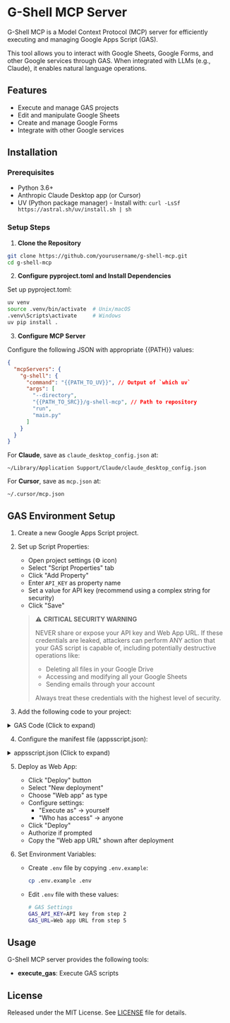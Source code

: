 # G-Shell MCP Server

G-Shell MCP is a Model Context Protocol (MCP) server for efficiently executing and managing Google Apps Script (GAS). 

This tool allows you to interact with Google Sheets, Google Forms, and other Google services through GAS. When integrated with LLMs (e.g., Claude), it enables natural language operations.

## Features

- Execute and manage GAS projects
- Edit and manipulate Google Sheets
- Create and manage Google Forms
- Integrate with other Google services

## Installation

### Prerequisites

- Python 3.6+
- Anthropic Claude Desktop app (or Cursor)
- UV (Python package manager) - Install with: `curl -LsSf https://astral.sh/uv/install.sh | sh`

### Setup Steps

1. **Clone the Repository**

```bash
git clone https://github.com/yourusername/g-shell-mcp.git
cd g-shell-mcp
```

2. **Configure pyproject.toml and Install Dependencies**

Set up pyproject.toml:
```bash
uv venv
source .venv/bin/activate  # Unix/macOS
.venv\Scripts\activate     # Windows
uv pip install .
```

3. **Configure MCP Server**

Configure the following JSON with appropriate {{PATH}} values:

```json
{
  "mcpServers": {
    "g-shell": {
      "command": "{{PATH_TO_UV}}", // Output of `which uv`
      "args": [
        "--directory",
        "{{PATH_TO_SRC}}/g-shell-mcp", // Path to repository
        "run",
        "main.py"
      ]
    }
  }
}
```

For **Claude**, save as `claude_desktop_config.json` at:
```
~/Library/Application Support/Claude/claude_desktop_config.json
```

For **Cursor**, save as `mcp.json` at:
```
~/.cursor/mcp.json
```

## GAS Environment Setup

1. Create a new Google Apps Script project.

2. Set up Script Properties:
   - Open project settings (⚙️ icon)
   - Select "Script Properties" tab
   - Click "Add Property"
   - Enter `API_KEY` as property name
   - Set a value for API key (recommend using a complex string for security)
   - Click "Save"

   > ⚠️ **CRITICAL SECURITY WARNING**
   >
   > NEVER share or expose your API key and Web App URL.
   > If these credentials are leaked, attackers can perform ANY action that your GAS script is capable of,
   > including potentially destructive operations like:
   > - Deleting all files in your Google Drive
   > - Accessing and modifying all your Google Sheets
   > - Sending emails through your account
   > 
   > Always treat these credentials with the highest level of security.

3. Add the following code to your project:

<details>
<summary>GAS Code (Click to expand)</summary>

```javascript
function doPost(e) {
  // Get API key from script properties
  const scriptProperties = PropertiesService.getScriptProperties();
  const API_KEY = scriptProperties.getProperty('API_KEY');
  
  const spreadsheet = SpreadsheetApp.getActiveSpreadsheet();

  // Parse POST data as JSON
  const contents = JSON.parse(e.postData.contents);
  const apiKey = contents.apiKey;
  const data = contents.data;
  const code = data.code;
  const functionName = data.functionName;
  const args = data.args;
  const properties = data.properties || {};

  // Verify API key
  if (apiKey !== API_KEY) {
    return errorResponse('Invalid API Key');
  }

  if (!code) {
    return errorResponse('No code provided');
  }
  if (!functionName) {
    return errorResponse('No functionName provided');
  }
  if (!args) {
    return errorResponse('No args provided');
  }

  let status = 'success';
  let result;
  const logs = [];

  // Define custom version of console.log
  const customConsole = {
    log: function(message) {
      logs.push(String(message));
    }
  };

  // Define custom version of Logger.log
  const customLogger = {
    log: function(message) {
      logs.push(String(message));
    }
  };

  // Create custom PropertiesService object
  const customPropertiesService = {
    scriptProperties: {
      properties: properties, // Use properties received from request
      getProperty: function(key) {
        return this.properties[key] || null;  // Return null if key doesn't exist
      }
    },
    getScriptProperties: function() {
      return this.scriptProperties;
    }
  };

  try {
    // Create new function using Function constructor
    const func = new Function('console', 'Logger', 'PropertiesService', 'args', code + `
      ; return typeof ${functionName} === "function" ? ${functionName}(...args) : "Function ${functionName} is not defined";`);
    // Execute function and get result
    result = func(customConsole, customLogger, customPropertiesService, args);
  } catch (error) {
    status = 'error';
    result = 'Error: ' + error.toString();
    logs.push(result);
  }

  // Record execution results and logs to spreadsheet
  let logSheet = spreadsheet.getSheetByName('Logs');

  if (!logSheet) {
    // Create Logs sheet if it doesn't exist
    logSheet = spreadsheet.insertSheet('Logs');
    logSheet.appendRow(['Timestamp', 'Request Code', 'Function Name', 'Arguments', 'Execution Logs', 'Execution Result']);
  }

  // Get timestamp
  const timestamp = new Date();

  // Add execution logs and results as a row
  logSheet.appendRow([timestamp, code, functionName, JSON.stringify(args, null, 2), logs.join('\n'), result]);

  // Include execution results and logs in response
  const response = {
    status: status,
    result: result,
    logs: logs
  };
  return ContentService.createTextOutput(JSON.stringify(response))
                       .setMimeType(ContentService.MimeType.JSON);
}

function errorResponse(message) {
  return ContentService.createTextOutput(JSON.stringify({
    status: 'error',
    message: 'Eval GAS: ' + message
  })).setMimeType(ContentService.MimeType.JSON);
}
```

</details>

4. Configure the manifest file (appsscript.json):

<details>
<summary>appsscript.json (Click to expand)</summary>

```json
{
  "timeZone": "Asia/Tokyo",
  "dependencies": {
    "enabledAdvancedServices": [
      {
        "userSymbol": "AdSense",
        "version": "v2",
        "serviceId": "adsense"
      },
      {
        "userSymbol": "BigQuery",
        "version": "v2",
        "serviceId": "bigquery"
      },
      {
        "userSymbol": "Drive",
        "version": "v2",
        "serviceId": "drive"
      },
      {
        "userSymbol": "DriveActivity",
        "version": "v2",
        "serviceId": "driveactivity"
      },
      {
        "userSymbol": "Gmail",
        "version": "v1",
        "serviceId": "gmail"
      },
      {
        "userSymbol": "Analytics",
        "version": "v3",
        "serviceId": "analytics"
      },
      {
        "userSymbol": "Calendar",
        "version": "v3",
        "serviceId": "calendar"
      },
      {
        "userSymbol": "Chat",
        "version": "v1",
        "serviceId": "chat"
      },
      {
        "userSymbol": "Docs",
        "version": "v1",
        "serviceId": "docs"
      },
      {
        "userSymbol": "Sheets",
        "version": "v4",
        "serviceId": "sheets"
      },
      {
        "userSymbol": "Slides",
        "version": "v1",
        "serviceId": "slides"
      },
      {
        "userSymbol": "Tasks",
        "version": "v1",
        "serviceId": "tasks"
      },
      {
        "userSymbol": "YouTubeAnalytics",
        "version": "v2",
        "serviceId": "youtubeAnalytics"
      },
      {
        "userSymbol": "YouTube",
        "version": "v3",
        "serviceId": "youtube"
      }
    ]
  },
  "exceptionLogging": "STACKDRIVER",
  "runtimeVersion": "V8",
  "webapp": {
    "executeAs": "USER_DEPLOYING",
    "access": "ANYONE_ANONYMOUS"
  },
  "oauthScopes": [
    "https://www.googleapis.com/auth/script.external_request",
    "https://www.googleapis.com/auth/script.scriptapp",
    "https://www.googleapis.com/auth/script.send_mail",
    "https://www.googleapis.com/auth/spreadsheets",
    "https://www.googleapis.com/auth/drive",
    "https://www.googleapis.com/auth/gmail.modify",
    "https://www.googleapis.com/auth/calendar",
    "https://www.googleapis.com/auth/documents",
    "https://www.googleapis.com/auth/forms",
    "https://www.googleapis.com/auth/presentations",
    "https://www.googleapis.com/auth/userinfo.email",
    "https://www.googleapis.com/auth/userinfo.profile",
    "https://www.googleapis.com/auth/chat.messages",
    "https://www.googleapis.com/auth/chat.spaces",
    "https://www.googleapis.com/auth/adsense.readonly",
    "https://www.googleapis.com/auth/bigquery",
    "https://www.googleapis.com/auth/analytics.readonly",
    "https://www.googleapis.com/auth/drive.activity.readonly",
    "https://www.googleapis.com/auth/tasks",
    "https://www.googleapis.com/auth/youtube",
    "https://www.googleapis.com/auth/yt-analytics.readonly"
  ]
}
```

</details>

5. Deploy as Web App:
   - Click "Deploy" button
   - Select "New deployment"
   - Choose "Web app" as type
   - Configure settings:
     - "Execute as" → yourself
     - "Who has access" → anyone
   - Click "Deploy"
   - Authorize if prompted
   - Copy the "Web app URL" shown after deployment

6. Set Environment Variables:
   - Create `.env` file by copying `.env.example`:
     ```bash
     cp .env.example .env
     ```
   - Edit `.env` file with these values:
     ```bash
     # GAS Settings
     GAS_API_KEY=API key from step 2
     GAS_URL=Web app URL from step 5
     ```

## Usage

G-Shell MCP server provides the following tools:
- **execute_gas**: Execute GAS scripts

## License

Released under the MIT License. See [LICENSE](LICENSE) file for details.
